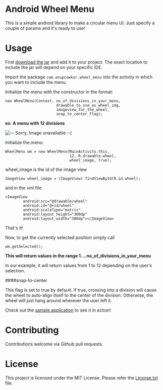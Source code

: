 # Android Wheel Menu

This is a simple android library to make a circular menu UI. Just specify a couple of params and it's ready to use!

# Usage

First [download the jar](https://www.dropbox.com/s/npmfmwzgupqsjlf/wheel-menu.jar) and add it to your project. The exact location to include the jar will depend on your specific IDE.

Import the package ```com.anupcowkur.wheel_menu``` into the activity in which you want to include the menu.

Initialize the menu with the constructor in the format:

```
new WheelMenu(Context, no_of_divisions_in_your_menu, 
                       drawable_to_use_as_wheel_img, 
                       imageview_for_the_wheel, 
                       snap_to_center_flag);
```

**ex: A menu with 12 divisions** 

![-- Sorry, Image unavailable :-(  ](http://i.imgur.com/1k65UUv.png)


Initialize the menu:

```
WheelMenu wm = new WheelMenu(MainActivity.this, 
                             12, R.drawable.wheel, 
                             wheel_image, true);
```

wheel_image is the id of the image view

```
ImageView wheel_image = (ImageView) findViewById(R.id.wheel);
```

and in the xml file:

```
<ImageView
        android:src="@drawable/wheel"
        android:id="@+id/wheel"
        android:scaleType="matrix"
        android:layout_height="300dp"
        android:layout_width="300dp"></ImageView>
```

That's it!

Now, to get the currently selected position simply call
```
wm.getSelected();
```

**This will return values in the range 1....no_of_divisions_in_your_menu**

In our example, it will return values from 1 to 12 depending on the user's selection.

####snap-to-center

This flag is set to true by default. If true, crossing into a division will cause the wheel to auto-align itself to the center of the division. Otherwise, the wheel will just hang around wherever the user left it. 

Check out the [sample application](https://github.com/anupcowkur/Android-Wheel-Menu/tree/master/wheel-menu-sample) to see it in action!

# Contributing
  Contributions welcome via Github pull requests.
 
# License
 This project is licensed under the MIT License. Please refer the [License.txt](https://github.com/anupcowkur/Android-Wheel-Menu/blob/master/License.txt) file.
